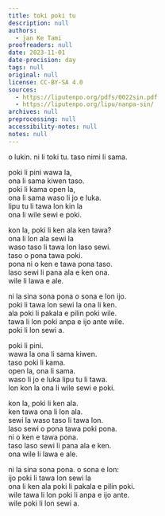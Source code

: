```yaml
---
title: toki poki tu
description: null
authors:
  - jan Ke Tami
proofreaders: null
date: 2023-11-01
date-precision: day
tags: null
original: null
license: CC-BY-SA 4.0
sources:
  - https://liputenpo.org/pdfs/0022sin.pdf
  - https://liputenpo.org/lipu/nanpa-sin/
archives: null
preprocessing: null
accessibility-notes: null
notes: null
---
```


o lukin. ni li toki tu. taso nimi li sama.



poki li pini wawa la,  
ona li sama kiwen taso.  
poki li kama open la,  
ona li sama waso li jo e luka.  
lipu tu li tawa lon kin la  
ona li wile sewi e poki.

kon la, poki li ken ala ken tawa?  
ona li lon ala sewi la  
waso taso li tawa lon laso sewi.  
taso o pona tawa poki.  
pona ni o ken e tawa pona taso.  
laso sewi li pana ala e ken ona.  
wile li lawa e ale.

ni la sina sona pona o sona e lon ijo.  
poki li tawa lon sewi la ona li ken.  
ala poki li pakala e pilin poki wile.  
tawa li lon poki anpa e ijo ante wile.  
poki li lon sewi a.



poki li pini.  
wawa la ona li sama kiwen.  
taso poki li kama.  
open la, ona li sama.  
waso li jo e luka lipu tu li tawa.  
lon kon la ona li wile sewi e poki.

kon la, poki li ken ala.  
ken tawa ona li lon ala.  
sewi la waso taso li tawa lon.  
laso sewi o pona tawa poki pona.  
ni o ken e tawa pona.  
taso laso sewi li pana ala e ken.  
ona wile li lawa e ale.

ni la sina sona pona. o sona e lon:  
ijo poki li tawa lon sewi la  
ona li ken ala poki li pakala e pilin poki.  
wile tawa li lon poki li anpa e ijo ante.  
wile poki li lon sewi a.